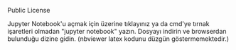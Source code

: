 Public License

Jupyter Notebook'u açmak için üzerine tıklayınız ya da cmd'ye tırnak işaretleri olmadan "jupyter notebook" yazın. Dosyayı indirin ve browserdan bulunduğu dizine gidin. (nbviewer latex kodunu düzgün göstermemektedir.)
